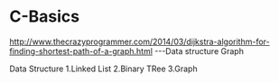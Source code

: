 # C-Basics

http://www.thecrazyprogrammer.com/2014/03/dijkstra-algorithm-for-finding-shortest-path-of-a-graph.html  ---Data structure Graph



Data Structure
1.Linked List
2.Binary TRee
3.Graph
